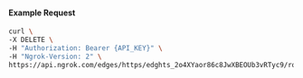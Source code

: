 <!-- Code generated for API Clients. DO NOT EDIT. -->

#### Example Request

```bash
curl \
-X DELETE \
-H "Authorization: Bearer {API_KEY}" \
-H "Ngrok-Version: 2" \
https://api.ngrok.com/edges/https/edghts_2o4XYaor86c8JwXBEOUb3vRTyc9/routes/edghtsrt_2o4XYXLvOvMSzkqSyVd4xLVteNO/compression
```
